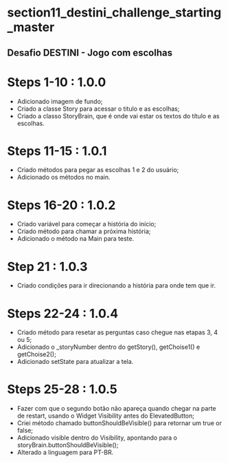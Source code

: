 # section11_destini_challenge_starting_master

## Desafio DESTINI - Jogo com escolhas

# Steps 1-10 : 1.0.0
- Adicionado imagem de fundo;
- Criado a classe Story para acessar o titulo e as escolhas;
- Criado a classo StoryBrain, que é onde vai estar os textos do título e as escolhas.

# Steps 11-15 : 1.0.1
- Criado métodos para pegar as escolhas 1 e 2 do usuário;
- Adicionado os métodos no main.

# Steps 16-20 : 1.0.2
- Criado variável para começar a história do início;
- Criado método para chamar a próxima história;
- Adicionado o método na Main para teste.

# Step 21 : 1.0.3
- Criado condições para ir direcionando a história para onde tem que ir.

# Steps 22-24 : 1.0.4
- Criado método para resetar as perguntas caso chegue nas etapas 3, 4 ou 5;
- Adicionado o _storyNumber dentro do getStory(), getChoise1() e getChoise2();
- Adicionado setState para atualizar a tela.

# Steps 25-28 : 1.0.5
- Fazer com que o segundo botão não apareça quando chegar na parte de restart, usando o Widget Visibility antes do ElevatedButton;
- Criei método chamado buttonShouldBeVisible() para retornar um true or false;
- Adicionado visible dentro do Visibility, apontando para o storyBrain.buttonShouldBeVisible();
- Alterado a linguagem para PT-BR.